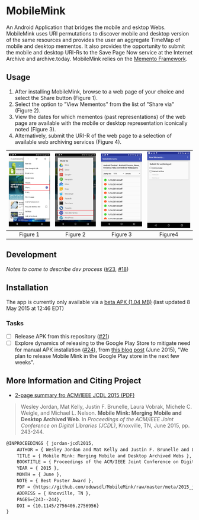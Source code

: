 # MobileMink
An Android Application that bridges the mobile and esktop Webs. MobileMink uses URI permutations to discover mobile and desktop version of the same resources and provides the user an aggregate TimeMap of mobile and desktop mementos. It also provides the opportunity to submit the mobile and desktop URI-Rs to the Save Page Now service at the Internet Archive and archive.today. MobileMink relies on the [Memento Framework](https://tools.ietf.org/html/rfc7089).

## Usage

1. After installing MobileMink, browse to a web page of your choice and select the Share button (Figure 1).
2. Select the option to "View Mementos" from the list of "Share via" (Figure 2).
3. View the dates for which mementos (past representations) of the web page are available with the mobile or desktop representation iconically noted (Figure 3).
4. Alternatively, submit the URI-R of the web page to a selection of available web archiving services (Figure 4).

<img src="meta/share.png" width="200" alt="Figure 1">|<img src="meta/viewmems.png" width="200" alt="Figure 2">|<img src="meta/timemap_v1.png" width="200" alt="Figure 3">|<img src="meta/submit.png" width="200" alt="Figure 4">
:--:|:--:|:--:|:--:
Figure 1|Figure 2|Figure 3|Figure4

## Development

_Notes to come to describe dev process_ ([#23](https://github.com/oduwsdl/MobileMink/issues/23), [#18](https://github.com/oduwsdl/MobileMink/issues/18))

## Installation

The app is currently only available via a [beta APK (1.04 MB)](https://github.com/Thing342/MobileMemento/releases/download/0.6/mobileMink-0.6-release.apk) (last updated 8 May 2015 at 12:46 EDT)

### Tasks
- [ ] Release APK from this repository ([#21](https://github.com/oduwsdl/MobileMink/issues/21))
- [ ] Explore dynamics of releasing to the Google Play Store to mitigate need for manual APK installation ([#24](https://github.com/oduwsdl/MobileMink/issues/23)), from [this blog post](https://ws-dl.blogspot.com/2015/06/2015-06-09-mobile-mink-merges-mobile.html) (June 2015), "We plan to release Mobile Mink in the Google Play store in the next few weeks". 

## More Information and Citing Project

* [2-page summary fro ACM/IEEE JCDL 2015 (PDF)](https://github.com/oduwsdl/MobileMink/raw/master/meta/2015_jcdl_mobileMink.pdf)

> Wesley Jordan, Mat Kelly, Justin F. Brunelle, Laura Vobrak, Michele C. Weigle, and Michael L. Nelson. __Mobile Mink: Merging Mobile and Desktop Archived Web__. In _Proceedings of the ACM/IEEE Joint Conference on Digital Libraries (JCDL)_, Knoxville, TN, June 2015, pp. 243-244.

```latex
@INPROCEEDINGS { jordan-jcdl2015,
    AUTHOR = { Wesley Jordan and Mat Kelly and Justin F. Brunelle and Laura Vobrak and Michele C. Weigle and Michael L. Nelson },
    TITLE = { Mobile Mink: Merging Mobile and Desktop Archived Webs },
    BOOKTITLE = { Proceedings of the ACM/IEEE Joint Conference on Digital Libraries (JCDL) },
    YEAR = { 2015 },
    MONTH = { June },
    NOTE = { Best Poster Award },
    PDF = {https://github.com/oduwsdl/MobileMink/raw/master/meta/2015_jcdl_mobileMink.pdf },
    ADDRESS = { Knoxville, TN },
    PAGES={243--244},
    DOI = {10.1145/2756406.2756956}
}
```

